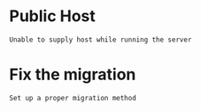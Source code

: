 # Public Host
    Unable to supply host while running the server

# Fix the migration
    Set up a proper migration method